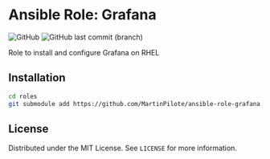 # Ansible Role: Grafana

![GitHub](https://img.shields.io/github/license/MartinPilote/ansible-role-grafana)
![GitHub last commit (branch)](https://img.shields.io/github/last-commit/MartinPilote/ansible-role-grafana/main)

Role to install and configure Grafana on RHEL

<!-- INSTALLATION -->
## Installation

```sh
cd roles
git submodule add https://github.com/MartinPilote/ansible-role-grafana.git grafana
```

<!-- LICENSE -->
## License

Distributed under the MIT License. See `LICENSE` for more information.